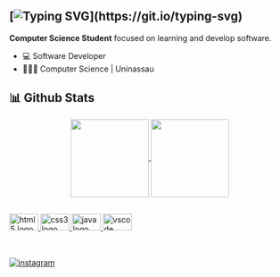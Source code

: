 ## [![Typing SVG](https://readme-typing-svg.demolab.com?font=Fira+code&pause=1000&color=911DF7&background=FFFFFF00&width=435&lines=👋Hi!+I'm+Arthur.;Come+to+know+a+little+about+me!)](https://git.io/typing-svg)
</div>
<p><strong>Computer Science Student</strong> focused on learning and develop software.</p>  

- 💻 Software Developer 
- 👨🏽‍💻  Computer Science | Uninassau 



## 📊 Github Stats

<div align="center">
  <a href="https://github.com/Arthurjsilva">
<img align="center" height="140em" src="https://github-readme-stats.vercel.app/api?username=Arthurjsilva&show_icons=true&theme=midnight-purple&include_all_commits=true&count_private=true"/>
<img align="center" height="140em" src="https://github-readme-stats.vercel.app/api/top-langs/?username=Arthurjsilva&layout=compact&langs_count=7&theme=midnight-purple"/>
   
  </a>
 
</div>


## 
<div align="left">
 
  <a href="https://github.com/Arthurjsilva">
  <img src="https://cdn.jsdelivr.net/gh/devicons/devicon/icons/html5/html5-original.svg" height="30" width="52" alt="html5 logo"  />
<img src="https://cdn.jsdelivr.net/gh/devicons/devicon/icons/css3/css3-original.svg" height="30" width="52" alt="css3 logo"  />
 <img src="https://cdn.jsdelivr.net/gh/devicons/devicon/icons/java/java-original.svg" height="30" width="52" alt="java logo" />
  <img src="https://cdn.jsdelivr.net/gh/devicons/devicon/icons/vscode/vscode-original.svg" height="30" width="52" alt="vscode logo"  />
 <br>
 <br>
   </a>
  </div>
  
 ##
 <a href="https://www.instagram.com/arthurjsilva_/" target="_blank" >
  <img src="https://img.shields.io/badge/Instagram-E4405F?style=for-the-badge&logo=instagram&logoColor=white" alt="instagram"  />
 </a>
</div>
 
